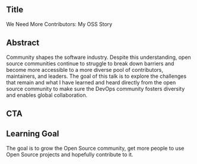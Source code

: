 ## Title
We Need More Contributors: My OSS Story

## Abstract
Community shapes the software industry. Despite this understanding, open source communities continue to struggle to break down barriers and become more accessible to a more diverse pool of contributors, maintainers, and leaders.
The goal of this talk is to explore the challenges that remain and what I have learned and heard directly from the open source community to make sure the DevOps community fosters diversity and enables global collaboration.

## CTA

## Learning Goal
The goal is to grow the Open Source community, get more people to use Open Source projects and hopefully contribute to it.
